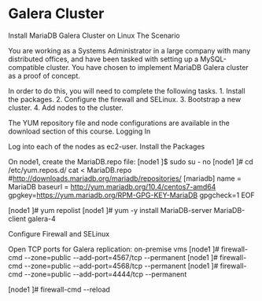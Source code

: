 # Galera Cluster 

Install MariaDB Galera Cluster on Linux
The Scenario

You are working as a Systems Administrator in a large company with many distributed offices, and have been tasked 
with setting up a MySQL-compatible cluster. You have chosen to implement MariaDB Galera cluster as a proof of concept.


In order to do this, you will need to complete the following tasks.
         1. Install the packages.
         2. Configure the firewall and SELinux.
         3. Bootstrap a new cluster.
         4. Add nodes to the cluster.


The YUM repository file and node configurations are available in the download section of this course.
Logging In

Log into each of the nodes as ec2-user.
Install the Packages

On node1, create the MariaDB.repo file:
[node1 ]$ sudo su - 
no
[node1 ]# cd /etc/yum.repos.d/
cat <<EOF > MariaDB.repo
#http://downloads.mariadb.org/mariadb/repositories/
[mariadb]
name = MariaDB
baseurl = http://yum.mariadb.org/10.4/centos7-amd64
gpgkey=https://yum.mariadb.org/RPM-GPG-KEY-MariaDB
gpgcheck=1
EOF
  
[node1 ]# yum repolist 
[node1 ]# yum -y install MariaDB-server MariaDB-client galera-4
  
Configure Firewall and SELinux
  
Open TCP ports for Galera replication:
on-premise vms
[node1 ]# firewall-cmd --zone=public --add-port=4567/tcp --permanent
[node1 ]# firewall-cmd --zone=public --add-port=4568/tcp --permanent
[node1 ]# firewall-cmd --zone=public --add-port=4444/tcp --permanent

[node1 ]# firewall-cmd --reload
  
